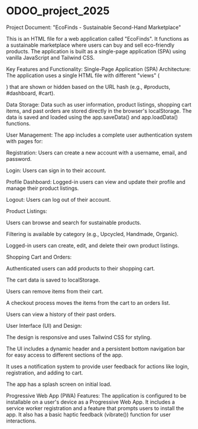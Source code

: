 # ODOO_project_2025
Project Document: "EcoFinds - Sustainable Second-Hand Marketplace"

This is an HTML file for a web application called "EcoFinds". It functions as a sustainable marketplace where users can buy and sell eco-friendly products. The application is built as a single-page application (SPA) using vanilla JavaScript and Tailwind CSS.

Key Features and Functionality:
Single-Page Application (SPA) Architecture: The application uses a single HTML file with different "views" (<div class="view">) that are shown or hidden based on the URL hash (e.g., #products, #dashboard, #cart).

Data Storage: Data such as user information, product listings, shopping cart items, and past orders are stored directly in the browser's localStorage. The data is saved and loaded using the app.saveData() and app.loadData() functions.

User Management: The app includes a complete user authentication system with pages for:

Registration: Users can create a new account with a username, email, and password.

Login: Users can sign in to their account.

Profile Dashboard: Logged-in users can view and update their profile and manage their product listings.

Logout: Users can log out of their account.

Product Listings:

Users can browse and search for sustainable products.

Filtering is available by category (e.g., Upcycled, Handmade, Organic).

Logged-in users can create, edit, and delete their own product listings.

Shopping Cart and Orders:

Authenticated users can add products to their shopping cart.

The cart data is saved to localStorage.

Users can remove items from their cart.

A checkout process moves the items from the cart to an orders list.

Users can view a history of their past orders.

User Interface (UI) and Design:

The design is responsive and uses Tailwind CSS for styling.

The UI includes a dynamic header and a persistent bottom navigation bar for easy access to different sections of the app.

It uses a notification system to provide user feedback for actions like login, registration, and adding to cart.

The app has a splash screen on initial load.

Progressive Web App (PWA) Features: The application is configured to be installable on a user's device as a Progressive Web App. It includes a service worker registration and a feature that prompts users to install the app. It also has a basic haptic feedback (vibrate()) function for user interactions.
